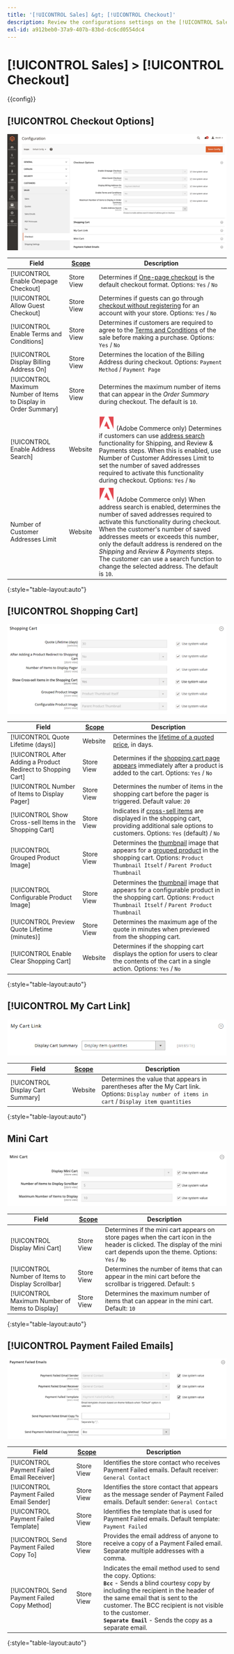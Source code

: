 ```yaml
---
title: '[!UICONTROL Sales] &gt; [!UICONTROL Checkout]'
description: Review the configurations settings on the [!UICONTROL Sales] &gt; [!UICONTROL Checkout] page of the Commerce Admin.
exl-id: a912beb0-37a9-407b-83bd-dc6cd0554dc4
---
```

# [!UICONTROL Sales] > [!UICONTROL Checkout]

{{config}}

## [!UICONTROL Checkout Options]

![Checkout Options](./assets/checkout-checkout-options.png)<!-- zoom -->

<!--[Checkout Options](https://docs.magento.com/user-guide/sales/checkout-options.html) -->

|Field|[Scope](../../getting-started/websites-stores-views.md#scope-settings)|Description|
|--- |--- |--- |
|[!UICONTROL Enable Onepage Checkout]|Store View|Determines if [One-page checkout](../../stores-purchase/checkout-process.md#checkout-options) is the default checkout format. Options: `Yes` / `No`|
|[!UICONTROL Allow Guest Checkout]|Store View|Determines if guests can go through [checkout without registering](../../stores-purchase/checkout-guest.md) for an account with your store. Options: `Yes` / `No`|
|[!UICONTROL Enable Terms and Conditions]|Store View|Determines if customers are required to agree to the [Terms and Conditions](../../stores-purchase/terms-and-conditions.md) of the sale before making a purchase. Options: `Yes` / `No`|
|[!UICONTROL Display Billing Address On]|Store View|Determines the location of the Billing Address during checkout. Options: `Payment Method` / `Payment Page`|
|[!UICONTROL Maximum Number of Items to Display in Order Summary]|Store View|Determines the maximum number of items that can  appear in the _Order Summary_ during checkout. The default is `10`.|
|[!UICONTROL Enable Address Search]|Website|![Adobe Commerce](../../assets/adobe-logo.svg) (Adobe Commerce only) Determines if customers can use [address search](../../stores-purchase/checkout-address-search.md) functionality for Shipping, and Review & Payments steps. When this is enabled, use Number of Customer Addresses Limit to set the number of saved addresses required to activate this functionality during checkout. Options: `Yes` / `No`|
|Number of Customer Addresses Limit|Website|![Adobe Commerce](../../assets/adobe-logo.svg) (Adobe Commerce only) When address search is enabled, determines the number of saved addresses required to activate this functionality during checkout. When the customer's number of saved addresses meets or exceeds this number, only the default address is rendered on the _Shipping_ and _Review & Payments_ steps. The customer can use a search function to change the selected address. The default is `10`.|

{:style="table-layout:auto"}

## [!UICONTROL Shopping Cart]

![Shopping Cart](./assets/checkout-shopping-cart.png)<!-- zoom -->

<!--[Shopping Cart](https://docs.magento.com/user-guide/sales/cart-configuration.html) -->

|Field|[Scope](../../getting-started/websites-stores-views.md#scope-settings)|Description|
|--- |--- |--- |
|[!UICONTROL Quote Lifetime (days)]|Website|Determines the [lifetime of a quoted price](../../stores-purchase/cart-configuration.md#quote-lifetime), in days.|
|[!UICONTROL After Adding a Product Redirect to Shopping Cart]|Store View|Determines if the [shopping cart page appears](../../stores-purchase/cart-configuration.md#redirect-to-cart) immediately after a product is added to the cart. Options: `Yes` / `No`|
|[!UICONTROL Number of Items to Display Pager]|Store View|Determines the number of items in the shopping cart before the pager is triggered. Default value: `20`|
|[!UICONTROL Show Cross-sell Items in the Shopping Cart]|Store View|Indicates if [cross-sell items](../../catalog/related-products-up-sells-cross-sells.md#cross-sells) are displayed in the shopping cart, providing additional sale options to customers. Options: `Yes` (default) / `No`|
|[!UICONTROL Grouped Product Image]|Store View|Determines the [thumbnail](../../stores-purchase/cart-configuration.md#cart-thumbnails) image that appears for a [grouped product](../../catalog/product-create-grouped.md) in the shopping cart. Options: `Product Thumbnail Itself` / `Parent Product Thumbnail`|
|[!UICONTROL Configurable Product Image]|Store View|Determines the [thumbnail](../../stores-purchase/cart-configuration.md#cart-thumbnails) image that appears for a configurable product in the shopping cart. Options: `Product Thumbnail Itself` / `Parent Product Thumbnail`|
|[!UICONTROL Preview Quote Lifetime (minutes)]|Store View|Determines the maximum age of the quote in minutes when previewed from the shopping cart.|
|[!UICONTROL Enable Clear Shopping Cart]|Website|Determines if the shopping cart displays the option for users to clear the contents of the cart in a single action. Options: `Yes` / `No`|

{:style="table-layout:auto"}

## [!UICONTROL My Cart Link]

![My Cart Link](./assets/checkout-my-cart-link.png)<!-- zoom -->

<!-- [*My Cart Link*](https://docs.magento.com/user-guide/sales/mini-cart.html) -->

|Field|[Scope](../../getting-started/websites-stores-views.md#scope-settings)|Description|
|--- |--- |--- |
|[!UICONTROL Display Cart Summary]|Website|Determines the value that appears in parentheses after the My Cart link. Options: `Display number of items in cart` / `Display item quantities`|

{:style="table-layout:auto"}

## Mini Cart

![Mini Cart](./assets/checkout-mini-cart.png)<!-- zoom -->

<!-- [*Mini Cart*](https://docs.magento.com/user-guide/sales/mini-cart.html) -->

|Field|[Scope](../../getting-started/websites-stores-views.md#scope-settings)|Description|
|--- |--- |--- |
|[!UICONTROL Display Mini Cart]|Store View|Determines if the mini cart appears on store pages when the cart icon in the header is clicked. The display of the mini cart depends upon the theme. Options: `Yes` / `No`|
|[!UICONTROL Number of Items to Display Scrollbar]|Store View|Determines the number of items that can appear in the mini cart before the scrollbar is triggered. Default: `5`|
|[!UICONTROL Maximum Number of Items to Display]|Store View|Determines the maximum number of items that can appear in the mini cart. Default: `10`|

{:style="table-layout:auto"}

## [!UICONTROL Payment Failed Emails]

![Payment Failed Emails](./assets/checkout-payment-failed-emails.png)<!-- zoom -->

<!-- [*Payment Failed Emails*](https://docs.magento.com/user-guide/sales/checkout-payment-failed-emails.html) -->

|Field|[Scope](../../getting-started/websites-stores-views.md#scope-settings)|Description|
|--- |--- |--- |
|[!UICONTROL Payment Failed Email Receiver]|Store View|Identifies the store contact who receives Payment Failed emails. Default receiver: `General Contact`|
|[!UICONTROL Payment Failed Email Sender]|Store View|Identifies the store contact that appears as the message sender of Payment Failed emails. Default sender: `General Contact`|
|[!UICONTROL Payment Failed Template]|Store View|Identifies the template that is used for Payment Failed emails. Default template: `Payment Failed`|
|[!UICONTROL Send Payment Failed Copy To]|Store View|Provides the email address of anyone to receive a copy of a Payment Failed email. Separate multiple addresses with a comma.|
|[!UICONTROL Send Payment Failed Copy Method]|Store View|Indicates the email method used to send the copy. Options: <br />**`Bcc`** - Sends a blind courtesy copy by including the recipient in the header of the same email that is sent to the customer. The BCC recipient is not visible to the customer. <br />**`Separate Email`** - Sends the copy as a separate email.|

{:style="table-layout:auto"}
